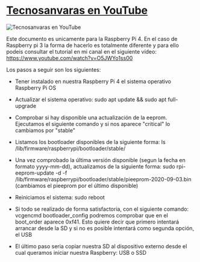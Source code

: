 [Tecnosanvaras en YouTube][1]
===
![Tecnosanvaras en YouTube](https://github.com/tecnosanvaras/Videos/blob/main/cabecera/CABECERA.jpg)

Este documento es unicamente para la Raspberry Pi 4. En el caso de Raspberry pi 3 la forma de hacerlo es totalmente diferente y para ello podeis consultar el tutorial en mi canal en el siguiente vídeo: https://www.youtube.com/watch?v=O5JWYo1ss00

Los pasos a seguir son los siguientes:
-	Tener instalado en nuestra Raspberry Pi 4 el sistema operativo Raspberry Pi OS
- Actualizar el sistema operativo: sudo apt update && sudo apt full-upgrade
- Comprobar si hay disponible una actualización de la eeprom. Ejecutamos el siguiente comando y si nos aparece "critical" lo cambiamos por "stable"
- Listamos los bootloader disponibles de la siguiente forma: ls /lib/firmware/raspberrypi/bootloader/stable/
- Una vez comprobado la última versión disponible (segun la fecha en formato yyyy-mm-dd), actualizamos de la siguiente forma: sudo rpi-eeprom-update -d -f /lib/firmware/raspberrypi/bootloader/stable/pieeprom-2020-09-03.bin (cambiamos el pieeprom por el último disponible)
- Reiniciamos el sistema: sudo reboot
- Si todo se realizado de forma satisfactoria, con el siguiente comando: vcgencmd bootloader_config podremos comprobar que en el boot_order aparece 0xf41. Esto quiere decir que primero intentará arrancar desde la SD y si no es posible intentará como segunda opción, el USB
- El último paso seria copiar nuestra SD al dispositivo externo desde el cual queramos iniciar nuestra Raspberry: USB o SSD

  [1]: https://www.youtube.com/channel/UCMddiVH-CzGZ97sVgZrKg6A
